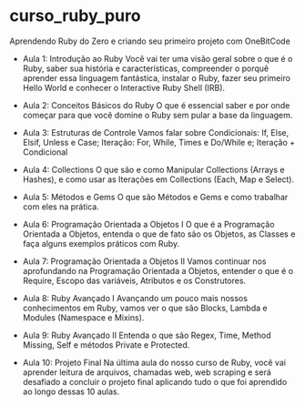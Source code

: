 # curso_ruby_puro
Aprendendo Ruby do Zero e criando seu primeiro projeto com OneBitCode

- Aula 1: Introdução ao Ruby
Você vai ter uma visão geral sobre o que é o Ruby, saber sua história e características, compreender o porquê aprender essa linguagem fantástica, instalar o Ruby, fazer seu primeiro Hello World e conhecer o Interactive Ruby Shell (IRB).

- Aula 2: Conceitos Básicos do Ruby
O que é essencial saber e por onde começar para que você domine o Ruby sem pular a base da linguagem.

- Aula 3: Estruturas de Controle
Vamos falar sobre Condicionais: If, Else, Elsif, Unless e Case; Iteração: For, While, Times e Do/While e; Iteração + Condicional

- Aula 4: Collections
O que são e como Manipular Collections (Arrays e Hashes), e como usar as Iterações em Collections (Each, Map e Select).

- Aula 5: Métodos e Gems
O que são Métodos e Gems e como trabalhar com eles na prática.

- Aula 6: Programação Orientada a Objetos I
O que é a Programação Orientada a Objetos, entenda o que de fato são os Objetos, as Classes e faça alguns exemplos práticos com Ruby.

- Aula 7: Programação Orientada a Objetos II
Vamos continuar nos aprofundando na Programação Orientada a Objetos, entender o que é o Require, Escopo das variáveis, Atributos e os Construtores.

- Aula 8: Ruby Avançado I
Avançando um pouco mais nossos conhecimentos em Ruby, vamos ver o que são Blocks, Lambda e Modules (Namespace e Mixins).

- Aula 9: Ruby Avançado II
Entenda o que são Regex, Time, Method Missing, Self e métodos Private e Protected.

- Aula 10: Projeto Final
Na última aula do nosso curso de Ruby, você vai aprender leitura de arquivos, chamadas web, web scraping e será desafiado a concluir o projeto final aplicando tudo o que foi aprendido ao longo dessas 10 aulas.
